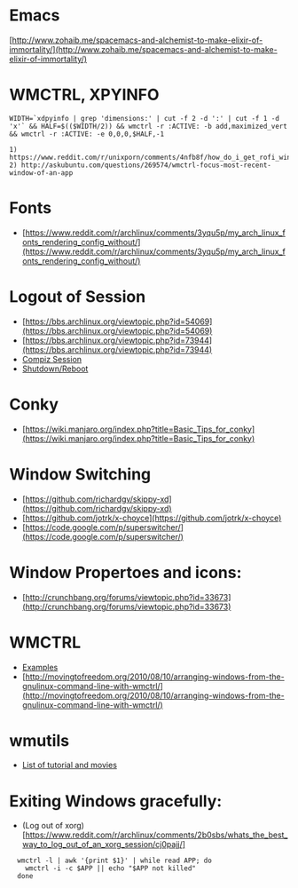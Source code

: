 
Emacs
==============
[http://www.zohaib.me/spacemacs-and-alchemist-to-make-elixir-of-immortality/](http://www.zohaib.me/spacemacs-and-alchemist-to-make-elixir-of-immortality/)

WMCTRL, XPYINFO
===============

    WIDTH=`xdpyinfo | grep 'dimensions:' | cut -f 2 -d ':' | cut -f 1 -d 'x'` && HALF=$(($WIDTH/2)) && wmctrl -r :ACTIVE: -b add,maximized_vert && wmctrl -r :ACTIVE: -e 0,0,0,$HALF,-1

    1) https://www.reddit.com/r/unixporn/comments/4nfb8f/how_do_i_get_rofi_window_switcher_to_only_show/
    2) http://askubuntu.com/questions/269574/wmctrl-focus-most-recent-window-of-an-app

Fonts
=====
* [https://www.reddit.com/r/archlinux/comments/3yqu5p/my_arch_linux_fonts_rendering_config_without/](https://www.reddit.com/r/archlinux/comments/3yqu5p/my_arch_linux_fonts_rendering_config_without/)


Logout of Session
======
* [https://bbs.archlinux.org/viewtopic.php?id=54069](https://bbs.archlinux.org/viewtopic.php?id=54069)
* [https://bbs.archlinux.org/viewtopic.php?id=73944](https://bbs.archlinux.org/viewtopic.php?id=73944)
* [Compiz Session](https://help.ubuntu.com/community/CompizStandalone)
* [Shutdown/Reboot](https://wiki.archlinux.org/index.php/Allow_users_to_shutdown)

Conky
=====

* [https://wiki.manjaro.org/index.php?title=Basic_Tips_for_conky](https://wiki.manjaro.org/index.php?title=Basic_Tips_for_conky)

Window Switching
================
* [https://github.com/richardgv/skippy-xd](https://github.com/richardgv/skippy-xd)
* [https://github.com/jotrk/x-choyce](https://github.com/jotrk/x-choyce)
* [https://code.google.com/p/superswitcher/](https://code.google.com/p/superswitcher/)

Window Propertoes and icons:
===========

* [http://crunchbang.org/forums/viewtopic.php?id=33673](http://crunchbang.org/forums/viewtopic.php?id=33673)

WMCTRL
======

* [Examples](http://www.techsupportalert.com/content/tips-and-tricks-linux-mint-after-installation.htm#Enable-Windows-7-Aero-Snap)
* [http://movingtofreedom.org/2010/08/10/arranging-windows-from-the-gnulinux-command-line-with-wmctrl/](http://movingtofreedom.org/2010/08/10/arranging-windows-from-the-gnulinux-command-line-with-wmctrl/)

wmutils
======

* [List of tutorial and movies](https://www.reddit.com/r/unixporn/comments/3b42zj/people_using_wmutils_how_do_you_use_it/)

Exiting Windows gracefully:
===========================
  * (Log out of xorg)[https://www.reddit.com/r/archlinux/comments/2b0sbs/whats_the_best_way_to_log_out_of_an_xorg_session/cj0pajj/]
  ```
    wmctrl -l | awk '{print $1}' | while read APP; do
      wmctrl -i -c $APP || echo "$APP not killed"
    done
  ```

